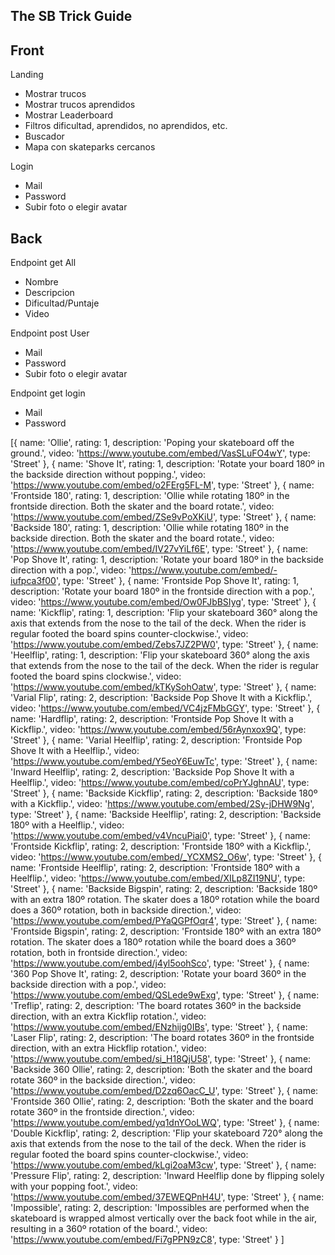 ## The SB Trick Guide

## Front
Landing 
 - Mostrar trucos
 - Mostrar trucos aprendidos
 - Mostrar Leaderboard
 - Filtros dificultad, aprendidos, no aprendidos, etc.
 - Buscador
 - Mapa con skateparks cercanos

Login
 - Mail
 - Password
 - Subir foto o elegir avatar

## Back
Endpoint get All
 - Nombre
 - Descripcion
 - Dificultad/Puntaje
 - Video

Endpoint post User
 - Mail
 - Password
 - Subir foto o elegir avatar

Endpoint get login
 - Mail
 - Password

[{
    name: 'Ollie',
    rating: 1,
    description: 'Poping your skateboard off the ground.',
    video: 'https://www.youtube.com/embed/VasSLuFO4wY',
    type: 'Street'
},
{
    name: 'Shove It',
    rating: 1,
    description: 'Rotate your board 180º in the backside direction without popping.',
    video: 'https://www.youtube.com/embed/o2FErg5FL-M',
    type: 'Street'
},
{
    name: 'Frontside 180',
    rating: 1,
    description: 'Ollie while rotating 180º in the frontside direction. Both the skater and the board rotate.',
    video: 'https://www.youtube.com/embed/ZSe9vPoXKiU',
    type: 'Street'
},
{
    name: 'Backside 180',
    rating: 1,
    description: 'Ollie while rotating 180º in the backside direction. Both the skater and the board rotate.',
    video: 'https://www.youtube.com/embed/IV27vYiLf6E',
    type: 'Street'
},
{
    name: 'Pop Shove It',
    rating: 1,
    description: 'Rotate your board 180º in the backside direction with a pop.',
    video: 'https://www.youtube.com/embed/-iufpca3f00',
    type: 'Street'
},
{
    name: 'Frontside Pop Shove It',
    rating: 1,
    description: 'Rotate your board 180º in the frontside direction with a pop.',
    video: 'https://www.youtube.com/embed/Ow0FJbBSIyg',
    type: 'Street'
},
{
    name: 'Kickflip',
    rating: 1,
    description: 'Flip your skateboard 360° along the axis that extends from the nose to the tail of the deck. When the rider is regular footed the board spins counter-clockwise.',
    video: 'https://www.youtube.com/embed/Zebs7JZ2PW0',
    type: 'Street'
},
{
    name: 'Heelflip',
    rating: 1,
    description: 'Flip your skateboard 360° along the axis that extends from the nose to the tail of the deck. When the rider is regular footed the board spins clockwise.',
    video: 'https://www.youtube.com/embed/kTKySohOatw',
    type: 'Street'
},
{
    name: 'Varial Flip',
    rating: 2,
    description: 'Backside Pop Shove It with a Kickflip.',
    video: 'https://www.youtube.com/embed/VC4jzFMbGGY',
    type: 'Street'
},
{
    name: 'Hardflip',
    rating: 2,
    description: 'Frontside Pop Shove It with a Kickflip.',
    video: 'https://www.youtube.com/embed/56rAynxox9Q',
    type: 'Street'
},
{
    name: 'Varial Heelflip',
    rating: 2,
    description: 'Frontside Pop Shove It with a Heelflip.',
    video: 'https://www.youtube.com/embed/Y5eoY6EuwTc',
    type: 'Street'
},
{
    name: 'Inward Heelflip',
    rating: 2,
    description: 'Backside Pop Shove It with a Heelflip.',
    video: 'https://www.youtube.com/embed/coPrYJghnAU',
    type: 'Street'
},
{
    name: 'Backside Kickflip',
    rating: 2,
    description: 'Backside 180º with a Kickflip.',
    video: 'https://www.youtube.com/embed/2Sy-jDHW9Ng',
    type: 'Street'
},
{
    name: 'Backside Heelflip',
    rating: 2,
    description: 'Backside 180º with a Heelflip.',
    video: 'https://www.youtube.com/embed/v4VncuPiai0',
    type: 'Street'
},
{
    name: 'Frontside Kickflip',
    rating: 2,
    description: 'Frontside 180º with a Kickflip.',
    video: 'https://www.youtube.com/embed/_YCXMS2_O6w',
    type: 'Street'
},
{
    name: 'Frontside Heelflip',
    rating: 2,
    description: 'Frontside 180º with a Heelflip.',
    video: 'https://www.youtube.com/embed/XILp8ZI19NU',
    type: 'Street'
},
{
    name: 'Backside Bigspin',
    rating: 2,
    description: 'Backside 180º with an extra 180º rotation. The skater does a 180º rotation while the board does a 360º rotation, both in backside direction.',
    video: 'https://www.youtube.com/embed/PYaQGPfOqr4',
    type: 'Street'
},
{
    name: 'Frontside Bigspin',
    rating: 2,
    description: 'Frontside 180º with an extra 180º rotation. The skater does a 180º rotation while the board does a 360º rotation, both in frontside direction.',
    video: 'https://www.youtube.com/embed/j4yl5oohSco',
    type: 'Street'
},
{
    name: '360 Pop Shove It',
    rating: 2,
    description: 'Rotate your board 360º in the backside direction with a pop.',
    video: 'https://www.youtube.com/embed/QSLede9wExg',
    type: 'Street'
},
{
    name: 'Treflip',
    rating: 2,
    description: 'The board rotates 360º in the backside direction, with an extra Kickflip rotation.',
    video: 'https://www.youtube.com/embed/ENzhijg0IBs',
    type: 'Street'
},
{
    name: 'Laser Flip',
    rating: 2,
    description: 'The board rotates 360º in the frontside direction, with an extra Hickflip rotation.',
    video: 'https://www.youtube.com/embed/si_H18QjU58',
    type: 'Street'
},
{
    name: 'Backside 360 Ollie',
    rating: 2,
    description: 'Both the skater and the board rotate 360º in the backside direction.',
    video: 'https://www.youtube.com/embed/D2zq6OacC_U',
    type: 'Street'
},
{
    name: 'Frontside 360 Ollie',
    rating: 2,
    description: 'Both the skater and the board rotate 360º in the frontside direction.',
    video: 'https://www.youtube.com/embed/yq1dnYOoLWQ',
    type: 'Street'
},
{
    name: 'Double Kickflip',
    rating: 2,
    description: 'Flip your skateboard 720° along the axis that extends from the nose to the tail of the deck. When the rider is regular footed the board spins counter-clockwise.',
    video: 'https://www.youtube.com/embed/kLgi2oaM3cw',
    type: 'Street'
},
{
    name: 'Pressure Flip',
    rating: 2,
    description: 'Inward Heelflip done by flipping solely with your popping foot.',
    video: 'https://www.youtube.com/embed/37EWEQPnH4U',
    type: 'Street'
},
{
    name: 'Impossible',
    rating: 2,
    description: 'Impossibles are performed when the skateboard is wrapped almost vertically over the back foot while in the air, resulting in a 360º rotation of the board.',
    video: 'https://www.youtube.com/embed/Fi7gPPN9zC8',
    type: 'Street'
}
]
